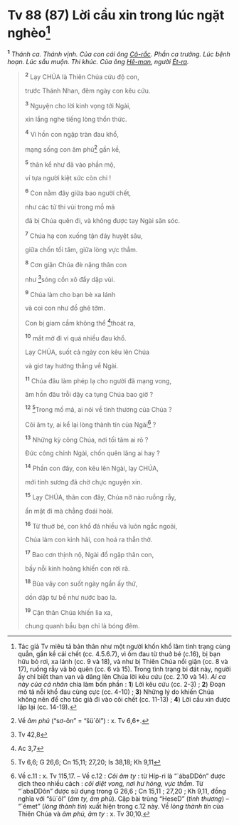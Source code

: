 # Tv 88 (87) Lời cầu xin trong lúc ngặt nghèo[^1-7f789f49-0def-4852-9664-428629079aaa]
<sup><b>1</b></sup> *Thánh ca. Thánh vịnh. Của con cái ông [Cô-rắc](). Phần ca trưởng. Lúc bệnh hoạn. Lúc sầu muộn. Thi khúc. Của ông [Hê-man](), người [Ét-ra]().*

> <sup><b>2</b></sup> Lạy CHÚA là Thiên Chúa cứu độ con,
>
> trước Thánh Nhan, đêm ngày con kêu cứu.
>
> <sup><b>3</b></sup> Nguyện cho lời kinh vọng tới Ngài,
>
> xin lắng nghe tiếng lòng thổn thức.
>
> <sup><b>4</b></sup> Vì hồn con ngập tràn đau khổ,
>
> mạng sống con âm phủ[^2-7f789f49-0def-4852-9664-428629079aaa] gần kề,
>
> <sup><b>5</b></sup> thân kể như đã vào phần mộ,
>
> ví tựa người kiệt sức còn chi !
>
> <sup><b>6</b></sup> Con nằm đây giữa bao người chết,
>
> như các tử thi vùi trong mồ mả
>
> đã bị Chúa quên đi, và không được tay Ngài săn sóc.
>
> <sup><b>7</b></sup> Chúa hạ con xuống tận đáy huyệt sâu,
>
> giữa chốn tối tăm, giữa lòng vực thẳm.
>
> <sup><b>8</b></sup> Cơn giận Chúa đè nặng thân con
>
> như [^1@-7f789f49-0def-4852-9664-428629079aaa]sóng cồn xô đẩy dập vùi.
>
> <sup><b>9</b></sup> Chúa làm cho bạn bè xa lánh
>
> và coi con như đồ ghê tởm.
>
> Con bị giam cầm không thể [^2@-7f789f49-0def-4852-9664-428629079aaa]thoát ra,
>
> <sup><b>10</b></sup> mắt mờ đi vì quá nhiều đau khổ.
>
> Lạy CHÚA, suốt cả ngày con kêu lên Chúa
>
> và giơ tay hướng thẳng về Ngài.
>
> <sup><b>11</b></sup> Chúa đâu làm phép lạ cho người đã mạng vong,
>
> âm hồn đâu trỗi dậy ca tụng Chúa bao giờ ?
>
> <sup><b>12</b></sup> [^3@-7f789f49-0def-4852-9664-428629079aaa]Trong mồ mả, ai nói về tình thương của Chúa ?
>
> Cõi âm ty, ai kể lại lòng thành tín của Ngài[^3-7f789f49-0def-4852-9664-428629079aaa] ?
>
> <sup><b>13</b></sup> Những kỳ công Chúa, nơi tối tăm ai rõ ?
>
> Đức công chính Ngài, chốn quên lãng ai hay ?
>
> <sup><b>14</b></sup> Phần con đây, con kêu lên Ngài, lạy CHÚA,
>
> mới tinh sương đã chờ chực nguyện xin.
>
> <sup><b>15</b></sup> Lạy CHÚA, thân con đây, Chúa nỡ nào ruồng rẫy,
>
> ẩn mặt đi mà chẳng đoái hoài.
>
> <sup><b>16</b></sup> Từ thuở bé, con khổ đã nhiều và luôn ngắc ngoải,
>
> Chúa làm con kinh hãi, con hoá ra thẫn thờ.
>
> <sup><b>17</b></sup> Bao cơn thịnh nộ, Ngài đổ ngập thân con,
>
> bấy nỗi kinh hoàng khiến con rời rã.
>
> <sup><b>18</b></sup> Bủa vây con suốt ngày ngần ấy thứ,
>
> dồn dập tư bề như nước bao la.
>
> <sup><b>19</b></sup> Cận thân Chúa khiến lìa xa,
>
> chung quanh bầu bạn chỉ là bóng đêm.

[^1-7f789f49-0def-4852-9664-428629079aaa]: Tác giả Tv miêu tả bản thân như một người khốn khổ lâm tình trạng cùng quẫn, gần kề cái chết (cc. 4.5.6.7), vì ốm đau từ thuở bé (c.16), bị bạn hữu bỏ rơi, xa lánh (cc. 9 và 18), và như bị Thiên Chúa nổi giận (cc. 8 và 17), ruồng rẫy và bỏ quên (cc. 6 và 15). Trong tình trạng bi đát này, người ấy chỉ biết than van và dâng lên Chúa lời kêu cứu (cc. 2.10 và 14). *Ai ca này của cá nhân* chia làm bốn phần : **1**) Lời kêu cứu (cc. 2-3) ; **2**) Đoạn mô tả nỗi khổ đau cùng cực (cc. 4-10) ; **3**) Những lý do khiến Chúa không nên để cho tác giả đi vào cõi chết (cc. 11-13) ; **4**) Lời cầu xin được lặp lại (cc. 14-19).
[^2-7f789f49-0def-4852-9664-428629079aaa]: Về *âm phủ* (“sơ-ôn” = “šü´ôl”) : x. Tv 6,6+.
[^3-7f789f49-0def-4852-9664-428629079aaa]: Về c.11 : x. Tv 115,17. – Về c.12 : *Cõi âm ty* : từ Híp-ri là “´ábaDDôn” được dịch theo nhiều cách : *cõi diệt vong, nơi hư hỏng, vực thẳm*. Từ “´abaDDôn” được sử dụng trong G 26,6 ; Cn 15,11 ; 27,20 ; Kh 9,11, đồng nghĩa với “šü´ôl” (*âm ty, âm phủ*). Cặp bài trùng “HeseD” (*tình thương*) – “´émet” (*lòng thành tín*) xuất hiện trong c.12 này. Về *lòng thành tín* của Thiên Chúa và *âm phủ, âm ty* : x. Tv 30,10.
[^1@-7f789f49-0def-4852-9664-428629079aaa]: Tv 42,8
[^2@-7f789f49-0def-4852-9664-428629079aaa]: Ac 3,7
[^3@-7f789f49-0def-4852-9664-428629079aaa]: Tv 6,6; G 26,6; Cn 15,11; 27,20; Is 38,18; Kh 9,11